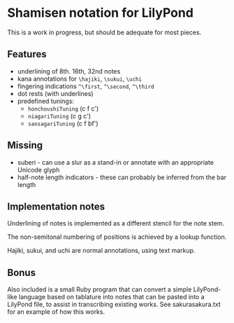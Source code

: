 # Shamisen notation for LilyPond

This is a work in progress, but should be adequate for most pieces.

## Features

* underlining of 8th. 16th, 32nd notes
* kana annotations for `\hajiki`, `\sukui`, `\uchi`
* fingering indications `^\first`, `^\second`, `^\third`
* dot rests (with underlines)
* predefined tunings:
  - `honchoushiTuning` (c f c')
  - `niagariTuning` (c g c')
  - `sansagariTuning` (c f bf')

## Missing

* suberi - can use a slur as a stand-in or annotate with an appropriate Unicode glyph
* half-note length indicators - these can probably be inferred from the bar length

## Implementation notes

Underlining of notes is implemented as a different stencil for the note stem.

The non-semitonal numbering of positions is achieved by a lookup function.

Hajiki, sukui, and uchi are normal annotations, using text markup.

## Bonus

Also included is a small Ruby program that can convert a simple LilyPond-like
language based on tablature into notes that can be pasted into a LilyPond file,
to assist in transcribing existing works. See sakurasakura.txt for an example
of how this works.
